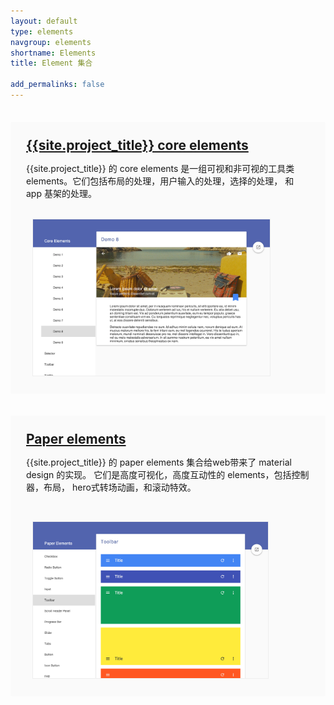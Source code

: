 ```yaml
---
layout: default
type: elements
navgroup: elements
shortname: Elements
title: Element 集合

add_permalinks: false
---
```


<style>
.panel {
  margin-top: 2.5em;
  padding: 25px;
  border-radius: 3px;
  background-color: #fafafa;
}
.panel img {
  max-height: 250px;
  border: 1px solid #eee;
  margin-left: 10px;
}
.panel paper-button {
  margin-right: 15px;
  background-color: #fff;
}
.panel h2 {
  margin: 0 !important;
}

@media only screen and (max-width: 850px) {
  .panel img {
    margin: 10px 0 0 0 !important;
  }
  .panel {
    -webkit-flex-direction: column !important;
    flex-direction: column !important;
    margin: 0!important;
    padding: 20px!important;
    margin-top: 2em!important;
  }
}
</style>

<div horizontal layout start class="panel">
  <!-- <paper-shadow z="1"></paper-shadow> -->
  <section flex layout vertical>
    <h2><a href="/docs/elements/core-elements.html#core-ajax">{{site.project_title}} core elements</a></h2>
    <p>{{site.project_title}} 的 core elements 是一组可视和非可视的工具类 elements。它们包括布局的处理，用户输入的处理，选择的处理， 和 app 基架的处理。</p>
    <div horizontal layout>
      <a href="/docs/elements/core-elements.html#core-ajax"><paper-button label="文档"></paper-button></a>
      <a href="/components/core-elements/demo.html#core-scroll-header-panel"><paper-button label="示例"></paper-button></a>
    </div>
  </section>
  <a href="/components/core-elements/demo.html#core-scroll-header-panel" target="_blank">
    <img src="/images/sampler-core.png">
  </a>
</div>

<div horizontal layout center class="panel">
  <!-- <paper-shadow z="1"></paper-shadow> -->
  <section flex>
    <h2><a href="/docs/elements/paper-elements.html#paper-button">Paper elements</a></h2>
    <p>{{site.project_title}} 的 paper elements 集合给web带来了 material design 的实现。 它们是高度可视化，高度互动性的 elements，包括控制器，布局， hero式转场动画，和滚动特效。</p>
    <p>
      <a href="/docs/elements/paper-elements.html#paper-button"><paper-button label="文档"></paper-button></a>
      <a href="/components/paper-elements/demo.html#core-toolbar"><paper-button label="示例"></paper-button></a>
    </p>
  </section> 
  <a href="/components/paper-elements/demo.html#core-toolbar" target="_blank">
    <img src="/images/sampler-paper.png">
  </a>
</div>

